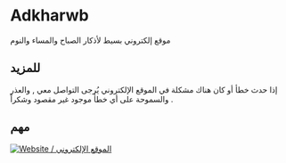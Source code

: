 # Adkharwb
موقع إلكتروني بسيط لأذكار الصباح والمساء والنوم

## للمزيد
إذا حدث خطأ أو كان هناك مشكلة في الموقع الإلكتروني يُرجى التواصل معي , والعذر والسموحة على أي خطأ موجود غير مقصود وشكراً .
## مهم
[![Website / الموقع الإلكتروني](https://img.shields.io/badge/Website-%2312100E.svg?style=for-the-badge&logo=google-chrome&logoColor=red)](https://adkharwb.netlify.app/)
